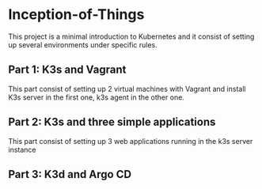 # Inception-of-Things

This project is a minimal introduction to Kubernetes and it consist of setting up several environments under specific rules.

## Part 1: K3s and Vagrant
This part consist of setting up 2 virtual machines with Vagrant and install K3s server in the first one, k3s agent in the other one. 

## Part 2: K3s and three simple applications
This part consist of setting up 3 web applications running in the k3s server instance

## Part 3: K3d and Argo CD
